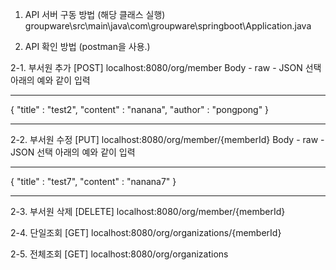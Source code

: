 
1. API 서버 구동 방법 (해당 클래스 실행)
groupware\src\main\java\com\groupware\springboot\Application.java

2. API 확인 방법 (postman을 사용.)

2-1. 부서원 추가 
[POST] localhost:8080/org/member
Body - raw - JSON 선택
아래의 예와 같이 입력
************************************
{
    "title" : "test2",
    "content" : "nanana",
    "author" : "pongpong"
}
************************************

2-2. 부서원 수정
[PUT] localhost:8080/org/member/{memberId}
Body - raw - JSON 선택
아래의 예와 같이 입력
************************************
{
    "title" : "test7",
    "content" : "nanana7"
}
************************************

2-3. 부서원 삭제
[DELETE] localhost:8080/org/member/{memberId}

2-4. 단일조회
[GET] localhost:8080/org/organizations/{memberId}

2-5. 전체조회
[GET] localhost:8080/org/organizations




